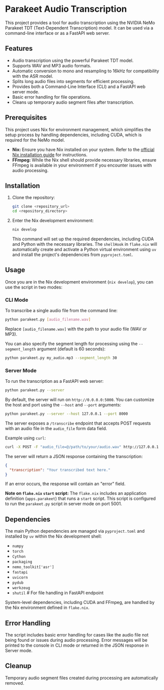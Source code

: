 # Parakeet Audio Transcription

This project provides a tool for audio transcription using the NVIDIA NeMo Parakeet TDT (Text-Dependent Transcription) model. It can be used via a command-line interface or as a FastAPI web server.

## Features

*   Audio transcription using the powerful Parakeet TDT model.
*   Supports WAV and MP3 audio formats.
*   Automatic conversion to mono and resampling to 16kHz for compatibility with the ASR model.
*   Splits long audio files into segments for efficient processing.
*   Provides both a Command-Line Interface (CLI) and a FastAPI web server mode.
*   Basic error handling for file operations.
*   Cleans up temporary audio segment files after transcription.

## Prerequisites

This project uses Nix for environment management, which simplifies the setup process by handling dependencies, including CUDA, which is required for the NeMo model.

*   **Nix:** Ensure you have Nix installed on your system. Refer to the [official Nix installation guide](https://nixos.org/download/) for instructions.
*   **FFmpeg:** While the Nix shell should provide necessary libraries, ensure FFmpeg is available in your environment if you encounter issues with audio processing.

## Installation

1.  Clone the repository:
    ```bash
    git clone <repository_url>
    cd <repository_directory>
    ```
2.  Enter the Nix development environment:
    ```bash
    nix develop
    ```
    This command will set up the required dependencies, including CUDA and Python with the necessary libraries. The `shellHook` in `flake.nix` will automatically create and activate a Python virtual environment using `uv` and install the project's dependencies from `pyproject.toml`.

## Usage

Once you are in the Nix development environment (`nix develop`), you can use the script in two modes:

### CLI Mode

To transcribe a single audio file from the command line:

```bash
python parakeet.py [audio_filename.wav]
```

Replace `[audio_filename.wav]` with the path to your audio file (WAV or MP3).

You can also specify the segment length for processing using the `--segment_length` argument (default is 60 seconds):

```bash
python parakeet.py my_audio.mp3 --segment_length 30
```

### Server Mode

To run the transcription as a FastAPI web server:

```bash
python parakeet.py --server
```

By default, the server will run on `http://0.0.0.0:5000`. You can customize the host and port using the `--host` and `--port` arguments:

```bash
python parakeet.py --server --host 127.0.0.1 --port 8000
```

The server exposes a `/transcribe` endpoint that accepts POST requests with an audio file in the `audio_file` form data field.

Example using `curl`:

```bash
curl -X POST -F "audio_file=@/path/to/your/audio.wav" http://127.0.0.1:5000/transcribe
```

The server will return a JSON response containing the transcription:

```json
{
  "transcription": "Your transcribed text here."
}
```

If an error occurs, the response will contain an "error" field.

**Note on `flake.nix` `start` script:** The `flake.nix` includes an application definition (`apps.parakeet`) that runs a `start` script. This script is configured to run the `parakeet.py` script in server mode on port 5001.

## Dependencies

The main Python dependencies are managed via `pyproject.toml` and installed by `uv` within the Nix development shell:

*   `numpy`
*   `torch`
*   `Cython`
*   `packaging`
*   `nemo_toolkit['asr']`
*   `fastapi`
*   `uvicorn`
*   `pydub`
*   `werkzeug`
*   `shutil` # For file handling in FastAPI endpoint

System-level dependencies, including CUDA and FFmpeg, are handled by the Nix environment defined in `flake.nix`.

## Error Handling

The script includes basic error handling for cases like the audio file not being found or issues during audio processing. Error messages will be printed to the console in CLI mode or returned in the JSON response in Server mode.

## Cleanup

Temporary audio segment files created during processing are automatically removed.

